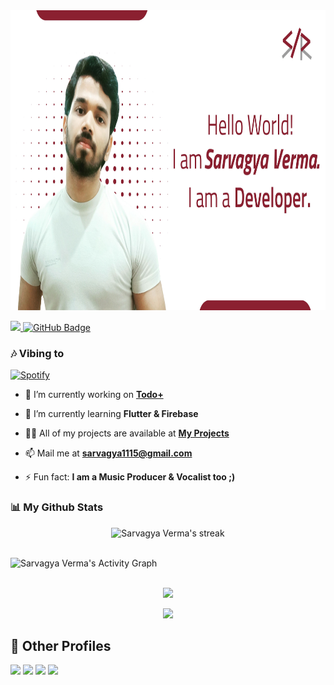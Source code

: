 <img src="https://github.com/srockstech/srockstech/blob/main/images/Header.jpg" height="480">
<p align="left">
<a href="https://github.com/srockstech/github-profile-views-counter">
    <img src="https://komarev.com/ghpvc/?username=srockstech">
</a> <a href="https://github.com/srockstech?tab=followers"><img src="https://img.shields.io/github/followers/srockstech?label=Followers&style=social" alt="GitHub Badge"></a>
</p>

### 🎶 Vibing to
[![Spotify](https://spotify-live.vercel.app/api/spotify)](https://open.spotify.com/playlist/5Q5whx5qOrsdg9fI0NX9wl?si=a9c656f636bf4bb3)

- 🔭 I’m currently working on **[Todo+](https://github.com/srockstech/todo_plus)**

- 🌱 I’m currently learning **Flutter & Firebase**

- 👨‍💻 All of my projects are available at **[My Projects](https://github.com/stars/srockstech/lists/my-projects)**

- 📫 Mail me at **[sarvagya1115@gmail.com](mailto:sarvagya1115@gmail.com)**

- ⚡ Fun fact: **I am a Music Producer & Vocalist too ;)**


### 📊 My Github Stats
<!-- [![𝚝𝚛𝚘𝚙𝚑𝚢](https://github-profile-trophy.vercel.app/?username=srockstech&column=8&margin-w=15&margin-h=15&no-bg=true&no-frame=true&theme=juicyfresh)](https://github.com/srockstech)

<p align="center">
  <a>
    <img height="150" width="150" src="https://github.com/JayantGoel001/JayantGoel001/blob/master/PNG/left.png">
    <img align="center" src="https://github-readme-streak-stats.herokuapp.com/?user=srockstech&theme=dark&hide_border=true"/>
    <img height="150" width="150" src="https://github.com/JayantGoel001/JayantGoel001/blob/master/PNG/right.png">
  </a>
</p> -->

<p align="center">
    <a>
        <img title="🔥 Get streak stats for your profile at git.io/streak-stats" alt="Sarvagya Verma's streak" src="https://github-readme-streak-stats.herokuapp.com/?user=srockstech&theme=highcontrast&hide_border=true&background=0D1117"/>
    </a>
</p>



<br/>
<a><img alt="Sarvagya Verma's Activity Graph" src="https://activity-graph.herokuapp.com/graph?username=srockstech&bg_color=0D1117&color=FF8539&line=FF8539&point=FFFFFF&hide_border=true" /></a>
<br/>
<br/>
<p align="center"><img src="https://github-readme-stats.vercel.app/api/top-langs/?username=srockstech&layout=compact"/></p>
<p align="center"><img src="https://github-readme-stats.vercel.app/api?username=srockstech&show_icons=true&theme=swift" /></p>


## 🔗 Other Profiles
<p align="left">
<a href = "https://srocks.tech/"><img src="https://img.icons8.com/fluent/48/000000/web.png"/></a>
<a href = "https://play.google.com/store/apps/dev?id=5732707080367231305"><img src="https://img.icons8.com/fluent/48/000000/google-play.png"/></a>
<a href = "https://www.linkedin.com/in/srockstech/"><img src="https://img.icons8.com/fluent/48/000000/linkedin.png"/></a>
<a href = "https://www.twitter.com/srockstech/"><img src="https://img.icons8.com/fluent/48/000000/twitter.png"/></a>
</p>